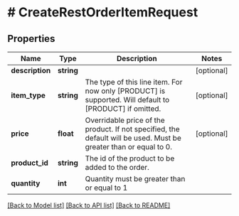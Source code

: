 # # CreateRestOrderItemRequest

## Properties

Name | Type | Description | Notes
------------ | ------------- | ------------- | -------------
**description** | **string** |  | [optional]
**item_type** | **string** | The type of this line item. For now only [PRODUCT] is supported. Will default to [PRODUCT] if omitted. | [optional]
**price** | **float** | Overridable price of the product. If not specified, the default will be used. Must be greater than or equal to 0. | [optional]
**product_id** | **string** | The id of the product to be added to the order. |
**quantity** | **int** | Quantity must be greater than or equal to 1 |

[[Back to Model list]](../../README.md#models) [[Back to API list]](../../README.md#endpoints) [[Back to README]](../../README.md)

